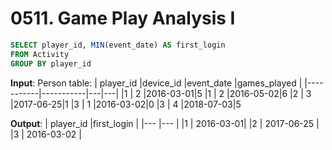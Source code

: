 # 0511. Game Play Analysis I

```sql
SELECT player_id, MIN(event_date) AS first_login 
FROM Activity
GROUP BY player_id
```

**Input**:
Person table:
| player_id |device_id |event_date |games_played |
|-----------|-----------|---|---|
|1 | 2 |2016-03-01|5
|1 | 2 |2016-05-02|6
|2 | 3 |2017-06-25|1
|3 | 1 |2016-03-02|0
|3 | 4 |2018-07-03|5

**Output**:
| player_id |first_login |
|--- |--- |
|1 | 2016-03-01|
|2 | 2017-06-25 |
|3 | 2016-03-02 |
